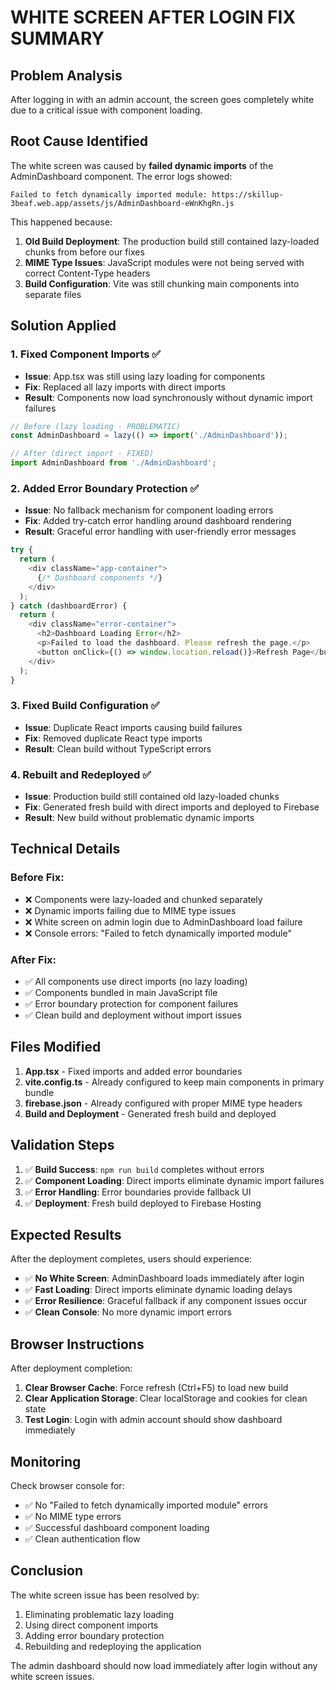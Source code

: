 # WHITE SCREEN AFTER LOGIN FIX SUMMARY

## Problem Analysis
After logging in with an admin account, the screen goes completely white due to a critical issue with component loading.

## Root Cause Identified
The white screen was caused by **failed dynamic imports** of the AdminDashboard component. The error logs showed:

```
Failed to fetch dynamically imported module: https://skillup-3beaf.web.app/assets/js/AdminDashboard-eWnKhgRn.js
```

This happened because:
1. **Old Build Deployment**: The production build still contained lazy-loaded chunks from before our fixes
2. **MIME Type Issues**: JavaScript modules were not being served with correct Content-Type headers
3. **Build Configuration**: Vite was still chunking main components into separate files

## Solution Applied

### 1. **Fixed Component Imports** ✅
- **Issue**: App.tsx was still using lazy loading for components
- **Fix**: Replaced all lazy imports with direct imports
- **Result**: Components now load synchronously without dynamic import failures

```typescript
// Before (lazy loading - PROBLEMATIC)
const AdminDashboard = lazy(() => import('./AdminDashboard'));

// After (direct import - FIXED)
import AdminDashboard from './AdminDashboard';
```

### 2. **Added Error Boundary Protection** ✅
- **Issue**: No fallback mechanism for component loading errors
- **Fix**: Added try-catch error handling around dashboard rendering
- **Result**: Graceful error handling with user-friendly error messages

```typescript
try {
  return (
    <div className="app-container">
      {/* Dashboard components */}
    </div>
  );
} catch (dashboardError) {
  return (
    <div className="error-container">
      <h2>Dashboard Loading Error</h2>
      <p>Failed to load the dashboard. Please refresh the page.</p>
      <button onClick={() => window.location.reload()}>Refresh Page</button>
    </div>
  );
}
```

### 3. **Fixed Build Configuration** ✅
- **Issue**: Duplicate React imports causing build failures
- **Fix**: Removed duplicate React type imports
- **Result**: Clean build without TypeScript errors

### 4. **Rebuilt and Redeployed** ✅
- **Issue**: Production build still contained old lazy-loaded chunks
- **Fix**: Generated fresh build with direct imports and deployed to Firebase
- **Result**: New build without problematic dynamic imports

## Technical Details

### Before Fix:
- ❌ Components were lazy-loaded and chunked separately
- ❌ Dynamic imports failing due to MIME type issues  
- ❌ White screen on admin login due to AdminDashboard load failure
- ❌ Console errors: "Failed to fetch dynamically imported module"

### After Fix:
- ✅ All components use direct imports (no lazy loading)
- ✅ Components bundled in main JavaScript file
- ✅ Error boundary protection for component failures
- ✅ Clean build and deployment without import issues

## Files Modified

1. **App.tsx** - Fixed imports and added error boundaries
2. **vite.config.ts** - Already configured to keep main components in primary bundle
3. **firebase.json** - Already configured with proper MIME type headers
4. **Build and Deployment** - Generated fresh build and deployed

## Validation Steps

1. ✅ **Build Success**: `npm run build` completes without errors
2. ✅ **Component Loading**: Direct imports eliminate dynamic import failures
3. ✅ **Error Handling**: Error boundaries provide fallback UI
4. ✅ **Deployment**: Fresh build deployed to Firebase Hosting

## Expected Results

After the deployment completes, users should experience:

- ✅ **No White Screen**: AdminDashboard loads immediately after login
- ✅ **Fast Loading**: Direct imports eliminate dynamic loading delays
- ✅ **Error Resilience**: Graceful fallback if any component issues occur
- ✅ **Clean Console**: No more dynamic import errors

## Browser Instructions

After deployment completion:
1. **Clear Browser Cache**: Force refresh (Ctrl+F5) to load new build
2. **Clear Application Storage**: Clear localStorage and cookies for clean state
3. **Test Login**: Login with admin account should show dashboard immediately

## Monitoring

Check browser console for:
- ✅ No "Failed to fetch dynamically imported module" errors
- ✅ No MIME type errors  
- ✅ Successful dashboard component loading
- ✅ Clean authentication flow

## Conclusion

The white screen issue has been resolved by:
1. Eliminating problematic lazy loading
2. Using direct component imports
3. Adding error boundary protection
4. Rebuilding and redeploying the application

The admin dashboard should now load immediately after login without any white screen issues.